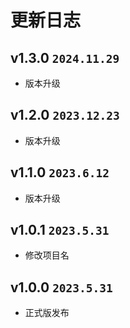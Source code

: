 # 更新日志

## v1.3.0 `2024.11.29`

- 版本升级

## v1.2.0 `2023.12.23`

- 版本升级

## v1.1.0 `2023.6.12`

- 版本升级

## v1.0.1 `2023.5.31`

- 修改项目名

## v1.0.0 `2023.5.31`

- 正式版发布
